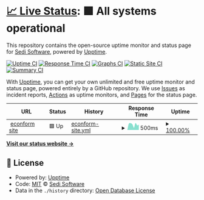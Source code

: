 # [📈 Live Status](https://sedi-software.github.io/uptime): <!--live status--> **🟩 All systems operational**

This repository contains the open-source uptime monitor and status page for [Sedi Software](https://sedi-software.github.io/uptime), powered by [Upptime](https://github.com/upptime/upptime).

[![Uptime CI](https://github.com/sedi-software/uptime/workflows/Uptime%20CI/badge.svg)](https://github.com/sedi-software/uptime/actions?query=workflow%3A%22Uptime+CI%22)
[![Response Time CI](https://github.com/sedi-software/uptime/workflows/Response%20Time%20CI/badge.svg)](https://github.com/sedi-software/uptime/actions?query=workflow%3A%22Response+Time+CI%22)
[![Graphs CI](https://github.com/sedi-software/uptime/workflows/Graphs%20CI/badge.svg)](https://github.com/sedi-software/uptime/actions?query=workflow%3A%22Graphs+CI%22)
[![Static Site CI](https://github.com/sedi-software/uptime/workflows/Static%20Site%20CI/badge.svg)](https://github.com/sedi-software/uptime/actions?query=workflow%3A%22Static+Site+CI%22)
[![Summary CI](https://github.com/sedi-software/uptime/workflows/Summary%20CI/badge.svg)](https://github.com/sedi-software/uptime/actions?query=workflow%3A%22Summary+CI%22)

With [Upptime](https://upptime.js.org), you can get your own unlimited and free uptime monitor and status page, powered entirely by a GitHub repository. We use [Issues](https://github.com/sedi-software/uptime/issues) as incident reports, [Actions](https://github.com/sedi-software/uptime/actions) as uptime monitors, and [Pages](https://sedi-software.github.io/uptime) for the status page.

<!--start: status pages-->
<!-- This summary is generated by Upptime (https://github.com/upptime/upptime) -->
<!-- Do not edit this manually, your changes will be overwritten -->
<!-- prettier-ignore -->
| URL | Status | History | Response Time | Uptime |
| --- | ------ | ------- | ------------- | ------ |
| <img alt="" src="https://favicons.githubusercontent.com/www.econform.com.br" height="13"> [econform site](https://www.econform.com.br) | 🟩 Up | [econform-site.yml](https://github.com/sedi-software/uptime/commits/HEAD/history/econform-site.yml) | <details><summary><img alt="Response time graph" src="./graphs/econform-site/response-time-week.png" height="20"> 500ms</summary><br><a href="https://sedi-software.github.io/uptime/history/econform-site"><img alt="Response time 306" src="https://img.shields.io/endpoint?url=https%3A%2F%2Fraw.githubusercontent.com%2Fsedi-software%2Fuptime%2FHEAD%2Fapi%2Feconform-site%2Fresponse-time.json"></a><br><a href="https://sedi-software.github.io/uptime/history/econform-site"><img alt="24-hour response time 263" src="https://img.shields.io/endpoint?url=https%3A%2F%2Fraw.githubusercontent.com%2Fsedi-software%2Fuptime%2FHEAD%2Fapi%2Feconform-site%2Fresponse-time-day.json"></a><br><a href="https://sedi-software.github.io/uptime/history/econform-site"><img alt="7-day response time 500" src="https://img.shields.io/endpoint?url=https%3A%2F%2Fraw.githubusercontent.com%2Fsedi-software%2Fuptime%2FHEAD%2Fapi%2Feconform-site%2Fresponse-time-week.json"></a><br><a href="https://sedi-software.github.io/uptime/history/econform-site"><img alt="30-day response time 453" src="https://img.shields.io/endpoint?url=https%3A%2F%2Fraw.githubusercontent.com%2Fsedi-software%2Fuptime%2FHEAD%2Fapi%2Feconform-site%2Fresponse-time-month.json"></a><br><a href="https://sedi-software.github.io/uptime/history/econform-site"><img alt="1-year response time 306" src="https://img.shields.io/endpoint?url=https%3A%2F%2Fraw.githubusercontent.com%2Fsedi-software%2Fuptime%2FHEAD%2Fapi%2Feconform-site%2Fresponse-time-year.json"></a></details> | <details><summary><a href="https://sedi-software.github.io/uptime/history/econform-site">100.00%</a></summary><a href="https://sedi-software.github.io/uptime/history/econform-site"><img alt="All-time uptime 99.99%" src="https://img.shields.io/endpoint?url=https%3A%2F%2Fraw.githubusercontent.com%2Fsedi-software%2Fuptime%2FHEAD%2Fapi%2Feconform-site%2Fuptime.json"></a><br><a href="https://sedi-software.github.io/uptime/history/econform-site"><img alt="24-hour uptime 100.00%" src="https://img.shields.io/endpoint?url=https%3A%2F%2Fraw.githubusercontent.com%2Fsedi-software%2Fuptime%2FHEAD%2Fapi%2Feconform-site%2Fuptime-day.json"></a><br><a href="https://sedi-software.github.io/uptime/history/econform-site"><img alt="7-day uptime 100.00%" src="https://img.shields.io/endpoint?url=https%3A%2F%2Fraw.githubusercontent.com%2Fsedi-software%2Fuptime%2FHEAD%2Fapi%2Feconform-site%2Fuptime-week.json"></a><br><a href="https://sedi-software.github.io/uptime/history/econform-site"><img alt="30-day uptime 100.00%" src="https://img.shields.io/endpoint?url=https%3A%2F%2Fraw.githubusercontent.com%2Fsedi-software%2Fuptime%2FHEAD%2Fapi%2Feconform-site%2Fuptime-month.json"></a><br><a href="https://sedi-software.github.io/uptime/history/econform-site"><img alt="1-year uptime 99.99%" src="https://img.shields.io/endpoint?url=https%3A%2F%2Fraw.githubusercontent.com%2Fsedi-software%2Fuptime%2FHEAD%2Fapi%2Feconform-site%2Fuptime-year.json"></a></details>

<!--end: status pages-->

[**Visit our status website →**](https://sedi-software.github.io/uptime)

## 📄 License

- Powered by: [Upptime](https://github.com/upptime/upptime)
- Code: [MIT](./LICENSE) © [Sedi Software](https://sedi-software.github.io/uptime)
- Data in the `./history` directory: [Open Database License](https://opendatacommons.org/licenses/odbl/1-0/)
